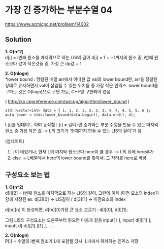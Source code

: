 # 가장 긴 증가하는 부분수열 04
https://www.acmicpc.net/problem/14002

## Solution
**1. O(n^2)**  
d[i] = i번째 원소를 마지막으로 하는 LIS의 길이
d[i] = 1 ~ i-1까지의 원소 중, i번째 원소보다 값이 작은것들 중, 가장 큰 dp값 + 1

**2. O(nlogn)**  
*lower bound : 정렬된 배열 arr에서 어떠한 값 val의 lower bound란, arr을 정렬된 상태로 유지하면서 val이 삽입될 수 있는 위치들 중 가장 작은 인덱스.
lower bound를 구하는 것은 O(logn)으로 구현 가능, C++엔 구현되어 있음

( http://ko.cppreference.com/w/cpp/algorithm/lower_bound )
~~~
std::vector<int> data = { 1, 1, 2, 3, 3, 3, 3, 4, 4, 4, 5, 5, 6 };
auto lower = std::lower_bound(data.begin(), data.end(), 4);
~~~

L[i]를 업데이트 하며 동작함
L[i] = 길이 i인 증가하는 부분 수열을 만들 수 있는 마지막 원소 중 가장 작은 값 -> L의 크기가 '현재까지 만들 수 있는 LIS의 길이'가 됨

(업데이트)
1. L이 비었거나, 현재 L의 마지막 원소보다 here이 클 경우
-> L의 뒤에 here추가
2. else
-> L배열에서 here의 lower bound를 찾아서, 그 자리를 here로 바꿈

## 구성요소 보는 법
**1. O(n^2)**  
d[i][2] = i번째 원소를 마지막으로 하는 LIS의 길이, 그런데 이제 i이전 요소의 index가 함께 저장된
ex. d[3][0] -> LIS길이 / d[3][1] -> 이전요소의 index

d[m][n] 이 완성되면, d[m][0]가장 큰 요소 고르기 : d[l][0], d[l][1];

그럼 LIS의 구성요소는 오른쪽부터 읽으면 다음과 같음
input[ l ], 
input[ d[l][1] ], 
input[ d[ d[l][1] ][1] ], 
.
.
.



**2. O(nlogn)**  
P[i] = 수열의 i번째 원소가 L에 포함될 당시, L내에서 위치하는 인덱스 저장 
